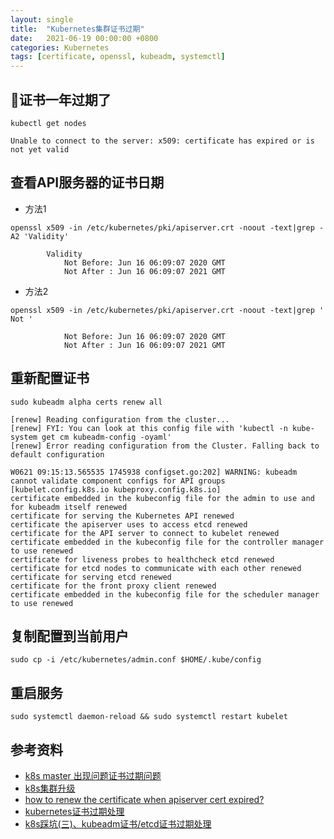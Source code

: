 ```yaml
---
layout: single
title:  "Kubernetes集群证书过期"
date:   2021-06-19 00:00:00 +0800
categories: Kubernetes
tags: [certificate, openssl, kubeadm, systemctl]
---
```


## 证书一年过期了
```shell
kubectl get nodes
```
```
Unable to connect to the server: x509: certificate has expired or is not yet valid
```

## 查看API服务器的证书日期
* 方法1
```shell
openssl x509 -in /etc/kubernetes/pki/apiserver.crt -noout -text|grep -A2 'Validity'
```
```
        Validity
            Not Before: Jun 16 06:09:07 2020 GMT
            Not After : Jun 16 06:09:07 2021 GMT
```

* 方法2
```shell
openssl x509 -in /etc/kubernetes/pki/apiserver.crt -noout -text|grep ' Not '
```
```
            Not Before: Jun 16 06:09:07 2020 GMT
            Not After : Jun 16 06:09:07 2021 GMT
```

## 重新配置证书
```shell
sudo kubeadm alpha certs renew all
```
```
[renew] Reading configuration from the cluster...
[renew] FYI: You can look at this config file with 'kubectl -n kube-system get cm kubeadm-config -oyaml'
[renew] Error reading configuration from the Cluster. Falling back to default configuration

W0621 09:15:13.565535 1745938 configset.go:202] WARNING: kubeadm cannot validate component configs for API groups [kubelet.config.k8s.io kubeproxy.config.k8s.io]
certificate embedded in the kubeconfig file for the admin to use and for kubeadm itself renewed
certificate for serving the Kubernetes API renewed
certificate the apiserver uses to access etcd renewed
certificate for the API server to connect to kubelet renewed
certificate embedded in the kubeconfig file for the controller manager to use renewed
certificate for liveness probes to healthcheck etcd renewed
certificate for etcd nodes to communicate with each other renewed
certificate for serving etcd renewed
certificate for the front proxy client renewed
certificate embedded in the kubeconfig file for the scheduler manager to use renewed
```

## 复制配置到当前用户
```shell
sudo cp -i /etc/kubernetes/admin.conf $HOME/.kube/config
```

## 重启服务
```shell
sudo systemctl daemon-reload && sudo systemctl restart kubelet
```

## 参考资料
* [k8s master 出现问题证书过期问题](https://q.cnblogs.com/q/133037/)
* [k8s集群升级](https://www.cnblogs.com/xiaoyuxixi/p/13152298.html)
* [how to renew the certificate when apiserver cert expired?](https://github.com/kubernetes/kubeadm/issues/581)
* [kubernetes证书过期处理](https://my.oschina.net/xiaozhublog/blog/3078480)
* [k8s踩坑(三)、kubeadm证书/etcd证书过期处理](https://blog.csdn.net/ywq935/article/details/88355832)
